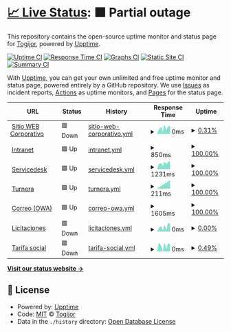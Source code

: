# [📈 Live Status](https://TogijorOK.github.io/Monitor_WEB): <!--live status--> **🟧 Partial outage**

This repository contains the open-source uptime monitor and status page for [Togijor](https://TogijorOK.github.io/Monitor_WEB), powered by [Upptime](https://github.com/upptime/upptime).

[![Uptime CI](https://github.com/TogijorOK/Monitor_WEB/workflows/Uptime%20CI/badge.svg)](https://github.com/TogijorOK/Monitor_WEB/actions?query=workflow%3A%22Uptime+CI%22)
[![Response Time CI](https://github.com/TogijorOK/Monitor_WEB/workflows/Response%20Time%20CI/badge.svg)](https://github.com/TogijorOK/Monitor_WEB/actions?query=workflow%3A%22Response+Time+CI%22)
[![Graphs CI](https://github.com/TogijorOK/Monitor_WEB/workflows/Graphs%20CI/badge.svg)](https://github.com/TogijorOK/Monitor_WEB/actions?query=workflow%3A%22Graphs+CI%22)
[![Static Site CI](https://github.com/TogijorOK/Monitor_WEB/workflows/Static%20Site%20CI/badge.svg)](https://github.com/TogijorOK/Monitor_WEB/actions?query=workflow%3A%22Static+Site+CI%22)
[![Summary CI](https://github.com/TogijorOK/Monitor_WEB/workflows/Summary%20CI/badge.svg)](https://github.com/TogijorOK/Monitor_WEB/actions?query=workflow%3A%22Summary+CI%22)

With [Upptime](https://upptime.js.org), you can get your own unlimited and free uptime monitor and status page, powered entirely by a GitHub repository. We use [Issues](https://github.com/TogijorOK/Monitor_WEB/issues) as incident reports, [Actions](https://github.com/TogijorOK/Monitor_WEB/actions) as uptime monitors, and [Pages](https://TogijorOK.github.io/Monitor_WEB) for the status page.

<!--start: status pages-->
<!-- This summary is generated by Upptime (https://github.com/upptime/upptime) -->
<!-- Do not edit this manually, your changes will be overwritten -->
<!-- prettier-ignore -->
| URL | Status | History | Response Time | Uptime |
| --- | ------ | ------- | ------------- | ------ |
| <img alt="" src="https://icons.duckduckgo.com/ip3/aysa.com.ar.ico" height="13"> [Sitio WEB Corporativo](https://aysa.com.ar) | 🟥 Down | [sitio-web-corporativo.yml](https://github.com/TogijorOK/aysastatus/commits/HEAD/history/sitio-web-corporativo.yml) | <details><summary><img alt="Response time graph" src="./graphs/sitio-web-corporativo/response-time-week.png" height="20"> 0ms</summary><br><a href="https://TogijorOK.github.io/aysastatus/history/sitio-web-corporativo"><img alt="Response time 0" src="https://img.shields.io/endpoint?url=https%3A%2F%2Fraw.githubusercontent.com%2FTogijorOK%2Faysastatus%2FHEAD%2Fapi%2Fsitio-web-corporativo%2Fresponse-time.json"></a><br><a href="https://TogijorOK.github.io/aysastatus/history/sitio-web-corporativo"><img alt="24-hour response time 0" src="https://img.shields.io/endpoint?url=https%3A%2F%2Fraw.githubusercontent.com%2FTogijorOK%2Faysastatus%2FHEAD%2Fapi%2Fsitio-web-corporativo%2Fresponse-time-day.json"></a><br><a href="https://TogijorOK.github.io/aysastatus/history/sitio-web-corporativo"><img alt="7-day response time 0" src="https://img.shields.io/endpoint?url=https%3A%2F%2Fraw.githubusercontent.com%2FTogijorOK%2Faysastatus%2FHEAD%2Fapi%2Fsitio-web-corporativo%2Fresponse-time-week.json"></a><br><a href="https://TogijorOK.github.io/aysastatus/history/sitio-web-corporativo"><img alt="30-day response time 0" src="https://img.shields.io/endpoint?url=https%3A%2F%2Fraw.githubusercontent.com%2FTogijorOK%2Faysastatus%2FHEAD%2Fapi%2Fsitio-web-corporativo%2Fresponse-time-month.json"></a><br><a href="https://TogijorOK.github.io/aysastatus/history/sitio-web-corporativo"><img alt="1-year response time 0" src="https://img.shields.io/endpoint?url=https%3A%2F%2Fraw.githubusercontent.com%2FTogijorOK%2Faysastatus%2FHEAD%2Fapi%2Fsitio-web-corporativo%2Fresponse-time-year.json"></a></details> | <details><summary><a href="https://TogijorOK.github.io/aysastatus/history/sitio-web-corporativo">0.31%</a></summary><a href="https://TogijorOK.github.io/aysastatus/history/sitio-web-corporativo"><img alt="All-time uptime 0.31%" src="https://img.shields.io/endpoint?url=https%3A%2F%2Fraw.githubusercontent.com%2FTogijorOK%2Faysastatus%2FHEAD%2Fapi%2Fsitio-web-corporativo%2Fuptime.json"></a><br><a href="https://TogijorOK.github.io/aysastatus/history/sitio-web-corporativo"><img alt="24-hour uptime 0.31%" src="https://img.shields.io/endpoint?url=https%3A%2F%2Fraw.githubusercontent.com%2FTogijorOK%2Faysastatus%2FHEAD%2Fapi%2Fsitio-web-corporativo%2Fuptime-day.json"></a><br><a href="https://TogijorOK.github.io/aysastatus/history/sitio-web-corporativo"><img alt="7-day uptime 0.31%" src="https://img.shields.io/endpoint?url=https%3A%2F%2Fraw.githubusercontent.com%2FTogijorOK%2Faysastatus%2FHEAD%2Fapi%2Fsitio-web-corporativo%2Fuptime-week.json"></a><br><a href="https://TogijorOK.github.io/aysastatus/history/sitio-web-corporativo"><img alt="30-day uptime 0.31%" src="https://img.shields.io/endpoint?url=https%3A%2F%2Fraw.githubusercontent.com%2FTogijorOK%2Faysastatus%2FHEAD%2Fapi%2Fsitio-web-corporativo%2Fuptime-month.json"></a><br><a href="https://TogijorOK.github.io/aysastatus/history/sitio-web-corporativo"><img alt="1-year uptime 0.31%" src="https://img.shields.io/endpoint?url=https%3A%2F%2Fraw.githubusercontent.com%2FTogijorOK%2Faysastatus%2FHEAD%2Fapi%2Fsitio-web-corporativo%2Fuptime-year.json"></a></details>
| <img alt="" src="https://icons.duckduckgo.com/ip3/intranet.aysa.com.ar.ico" height="13"> [Intranet](https://intranet.aysa.com.ar) | 🟩 Up | [intranet.yml](https://github.com/TogijorOK/aysastatus/commits/HEAD/history/intranet.yml) | <details><summary><img alt="Response time graph" src="./graphs/intranet/response-time-week.png" height="20"> 850ms</summary><br><a href="https://TogijorOK.github.io/aysastatus/history/intranet"><img alt="Response time 850" src="https://img.shields.io/endpoint?url=https%3A%2F%2Fraw.githubusercontent.com%2FTogijorOK%2Faysastatus%2FHEAD%2Fapi%2Fintranet%2Fresponse-time.json"></a><br><a href="https://TogijorOK.github.io/aysastatus/history/intranet"><img alt="24-hour response time 850" src="https://img.shields.io/endpoint?url=https%3A%2F%2Fraw.githubusercontent.com%2FTogijorOK%2Faysastatus%2FHEAD%2Fapi%2Fintranet%2Fresponse-time-day.json"></a><br><a href="https://TogijorOK.github.io/aysastatus/history/intranet"><img alt="7-day response time 850" src="https://img.shields.io/endpoint?url=https%3A%2F%2Fraw.githubusercontent.com%2FTogijorOK%2Faysastatus%2FHEAD%2Fapi%2Fintranet%2Fresponse-time-week.json"></a><br><a href="https://TogijorOK.github.io/aysastatus/history/intranet"><img alt="30-day response time 850" src="https://img.shields.io/endpoint?url=https%3A%2F%2Fraw.githubusercontent.com%2FTogijorOK%2Faysastatus%2FHEAD%2Fapi%2Fintranet%2Fresponse-time-month.json"></a><br><a href="https://TogijorOK.github.io/aysastatus/history/intranet"><img alt="1-year response time 850" src="https://img.shields.io/endpoint?url=https%3A%2F%2Fraw.githubusercontent.com%2FTogijorOK%2Faysastatus%2FHEAD%2Fapi%2Fintranet%2Fresponse-time-year.json"></a></details> | <details><summary><a href="https://TogijorOK.github.io/aysastatus/history/intranet">100.00%</a></summary><a href="https://TogijorOK.github.io/aysastatus/history/intranet"><img alt="All-time uptime 100.00%" src="https://img.shields.io/endpoint?url=https%3A%2F%2Fraw.githubusercontent.com%2FTogijorOK%2Faysastatus%2FHEAD%2Fapi%2Fintranet%2Fuptime.json"></a><br><a href="https://TogijorOK.github.io/aysastatus/history/intranet"><img alt="24-hour uptime 100.00%" src="https://img.shields.io/endpoint?url=https%3A%2F%2Fraw.githubusercontent.com%2FTogijorOK%2Faysastatus%2FHEAD%2Fapi%2Fintranet%2Fuptime-day.json"></a><br><a href="https://TogijorOK.github.io/aysastatus/history/intranet"><img alt="7-day uptime 100.00%" src="https://img.shields.io/endpoint?url=https%3A%2F%2Fraw.githubusercontent.com%2FTogijorOK%2Faysastatus%2FHEAD%2Fapi%2Fintranet%2Fuptime-week.json"></a><br><a href="https://TogijorOK.github.io/aysastatus/history/intranet"><img alt="30-day uptime 100.00%" src="https://img.shields.io/endpoint?url=https%3A%2F%2Fraw.githubusercontent.com%2FTogijorOK%2Faysastatus%2FHEAD%2Fapi%2Fintranet%2Fuptime-month.json"></a><br><a href="https://TogijorOK.github.io/aysastatus/history/intranet"><img alt="1-year uptime 100.00%" src="https://img.shields.io/endpoint?url=https%3A%2F%2Fraw.githubusercontent.com%2FTogijorOK%2Faysastatus%2FHEAD%2Fapi%2Fintranet%2Fuptime-year.json"></a></details>
| <img alt="" src="https://icons.duckduckgo.com/ip3/servicedesk.aysa.com.ar.ico" height="13"> [Servicedesk](https://servicedesk.aysa.com.ar) | 🟩 Up | [servicedesk.yml](https://github.com/TogijorOK/aysastatus/commits/HEAD/history/servicedesk.yml) | <details><summary><img alt="Response time graph" src="./graphs/servicedesk/response-time-week.png" height="20"> 1231ms</summary><br><a href="https://TogijorOK.github.io/aysastatus/history/servicedesk"><img alt="Response time 1231" src="https://img.shields.io/endpoint?url=https%3A%2F%2Fraw.githubusercontent.com%2FTogijorOK%2Faysastatus%2FHEAD%2Fapi%2Fservicedesk%2Fresponse-time.json"></a><br><a href="https://TogijorOK.github.io/aysastatus/history/servicedesk"><img alt="24-hour response time 1231" src="https://img.shields.io/endpoint?url=https%3A%2F%2Fraw.githubusercontent.com%2FTogijorOK%2Faysastatus%2FHEAD%2Fapi%2Fservicedesk%2Fresponse-time-day.json"></a><br><a href="https://TogijorOK.github.io/aysastatus/history/servicedesk"><img alt="7-day response time 1231" src="https://img.shields.io/endpoint?url=https%3A%2F%2Fraw.githubusercontent.com%2FTogijorOK%2Faysastatus%2FHEAD%2Fapi%2Fservicedesk%2Fresponse-time-week.json"></a><br><a href="https://TogijorOK.github.io/aysastatus/history/servicedesk"><img alt="30-day response time 1231" src="https://img.shields.io/endpoint?url=https%3A%2F%2Fraw.githubusercontent.com%2FTogijorOK%2Faysastatus%2FHEAD%2Fapi%2Fservicedesk%2Fresponse-time-month.json"></a><br><a href="https://TogijorOK.github.io/aysastatus/history/servicedesk"><img alt="1-year response time 1231" src="https://img.shields.io/endpoint?url=https%3A%2F%2Fraw.githubusercontent.com%2FTogijorOK%2Faysastatus%2FHEAD%2Fapi%2Fservicedesk%2Fresponse-time-year.json"></a></details> | <details><summary><a href="https://TogijorOK.github.io/aysastatus/history/servicedesk">100.00%</a></summary><a href="https://TogijorOK.github.io/aysastatus/history/servicedesk"><img alt="All-time uptime 100.00%" src="https://img.shields.io/endpoint?url=https%3A%2F%2Fraw.githubusercontent.com%2FTogijorOK%2Faysastatus%2FHEAD%2Fapi%2Fservicedesk%2Fuptime.json"></a><br><a href="https://TogijorOK.github.io/aysastatus/history/servicedesk"><img alt="24-hour uptime 100.00%" src="https://img.shields.io/endpoint?url=https%3A%2F%2Fraw.githubusercontent.com%2FTogijorOK%2Faysastatus%2FHEAD%2Fapi%2Fservicedesk%2Fuptime-day.json"></a><br><a href="https://TogijorOK.github.io/aysastatus/history/servicedesk"><img alt="7-day uptime 100.00%" src="https://img.shields.io/endpoint?url=https%3A%2F%2Fraw.githubusercontent.com%2FTogijorOK%2Faysastatus%2FHEAD%2Fapi%2Fservicedesk%2Fuptime-week.json"></a><br><a href="https://TogijorOK.github.io/aysastatus/history/servicedesk"><img alt="30-day uptime 100.00%" src="https://img.shields.io/endpoint?url=https%3A%2F%2Fraw.githubusercontent.com%2FTogijorOK%2Faysastatus%2FHEAD%2Fapi%2Fservicedesk%2Fuptime-month.json"></a><br><a href="https://TogijorOK.github.io/aysastatus/history/servicedesk"><img alt="1-year uptime 100.00%" src="https://img.shields.io/endpoint?url=https%3A%2F%2Fraw.githubusercontent.com%2FTogijorOK%2Faysastatus%2FHEAD%2Fapi%2Fservicedesk%2Fuptime-year.json"></a></details>
| <img alt="" src="https://icons.duckduckgo.com/ip3/turnosonline.aysa.com.ar.ico" height="13"> [Turnera](https://turnosonline.aysa.com.ar) | 🟩 Up | [turnera.yml](https://github.com/TogijorOK/aysastatus/commits/HEAD/history/turnera.yml) | <details><summary><img alt="Response time graph" src="./graphs/turnera/response-time-week.png" height="20"> 211ms</summary><br><a href="https://TogijorOK.github.io/aysastatus/history/turnera"><img alt="Response time 211" src="https://img.shields.io/endpoint?url=https%3A%2F%2Fraw.githubusercontent.com%2FTogijorOK%2Faysastatus%2FHEAD%2Fapi%2Fturnera%2Fresponse-time.json"></a><br><a href="https://TogijorOK.github.io/aysastatus/history/turnera"><img alt="24-hour response time 211" src="https://img.shields.io/endpoint?url=https%3A%2F%2Fraw.githubusercontent.com%2FTogijorOK%2Faysastatus%2FHEAD%2Fapi%2Fturnera%2Fresponse-time-day.json"></a><br><a href="https://TogijorOK.github.io/aysastatus/history/turnera"><img alt="7-day response time 211" src="https://img.shields.io/endpoint?url=https%3A%2F%2Fraw.githubusercontent.com%2FTogijorOK%2Faysastatus%2FHEAD%2Fapi%2Fturnera%2Fresponse-time-week.json"></a><br><a href="https://TogijorOK.github.io/aysastatus/history/turnera"><img alt="30-day response time 211" src="https://img.shields.io/endpoint?url=https%3A%2F%2Fraw.githubusercontent.com%2FTogijorOK%2Faysastatus%2FHEAD%2Fapi%2Fturnera%2Fresponse-time-month.json"></a><br><a href="https://TogijorOK.github.io/aysastatus/history/turnera"><img alt="1-year response time 211" src="https://img.shields.io/endpoint?url=https%3A%2F%2Fraw.githubusercontent.com%2FTogijorOK%2Faysastatus%2FHEAD%2Fapi%2Fturnera%2Fresponse-time-year.json"></a></details> | <details><summary><a href="https://TogijorOK.github.io/aysastatus/history/turnera">100.00%</a></summary><a href="https://TogijorOK.github.io/aysastatus/history/turnera"><img alt="All-time uptime 100.00%" src="https://img.shields.io/endpoint?url=https%3A%2F%2Fraw.githubusercontent.com%2FTogijorOK%2Faysastatus%2FHEAD%2Fapi%2Fturnera%2Fuptime.json"></a><br><a href="https://TogijorOK.github.io/aysastatus/history/turnera"><img alt="24-hour uptime 100.00%" src="https://img.shields.io/endpoint?url=https%3A%2F%2Fraw.githubusercontent.com%2FTogijorOK%2Faysastatus%2FHEAD%2Fapi%2Fturnera%2Fuptime-day.json"></a><br><a href="https://TogijorOK.github.io/aysastatus/history/turnera"><img alt="7-day uptime 100.00%" src="https://img.shields.io/endpoint?url=https%3A%2F%2Fraw.githubusercontent.com%2FTogijorOK%2Faysastatus%2FHEAD%2Fapi%2Fturnera%2Fuptime-week.json"></a><br><a href="https://TogijorOK.github.io/aysastatus/history/turnera"><img alt="30-day uptime 100.00%" src="https://img.shields.io/endpoint?url=https%3A%2F%2Fraw.githubusercontent.com%2FTogijorOK%2Faysastatus%2FHEAD%2Fapi%2Fturnera%2Fuptime-month.json"></a><br><a href="https://TogijorOK.github.io/aysastatus/history/turnera"><img alt="1-year uptime 100.00%" src="https://img.shields.io/endpoint?url=https%3A%2F%2Fraw.githubusercontent.com%2FTogijorOK%2Faysastatus%2FHEAD%2Fapi%2Fturnera%2Fuptime-year.json"></a></details>
| <img alt="" src="https://icons.duckduckgo.com/ip3/mail.aysa.com.ar.ico" height="13"> [Correo (OWA)](https://mail.aysa.com.ar) | 🟩 Up | [correo-owa.yml](https://github.com/TogijorOK/aysastatus/commits/HEAD/history/correo-owa.yml) | <details><summary><img alt="Response time graph" src="./graphs/correo-owa/response-time-week.png" height="20"> 1605ms</summary><br><a href="https://TogijorOK.github.io/aysastatus/history/correo-owa"><img alt="Response time 1605" src="https://img.shields.io/endpoint?url=https%3A%2F%2Fraw.githubusercontent.com%2FTogijorOK%2Faysastatus%2FHEAD%2Fapi%2Fcorreo-owa%2Fresponse-time.json"></a><br><a href="https://TogijorOK.github.io/aysastatus/history/correo-owa"><img alt="24-hour response time 1605" src="https://img.shields.io/endpoint?url=https%3A%2F%2Fraw.githubusercontent.com%2FTogijorOK%2Faysastatus%2FHEAD%2Fapi%2Fcorreo-owa%2Fresponse-time-day.json"></a><br><a href="https://TogijorOK.github.io/aysastatus/history/correo-owa"><img alt="7-day response time 1605" src="https://img.shields.io/endpoint?url=https%3A%2F%2Fraw.githubusercontent.com%2FTogijorOK%2Faysastatus%2FHEAD%2Fapi%2Fcorreo-owa%2Fresponse-time-week.json"></a><br><a href="https://TogijorOK.github.io/aysastatus/history/correo-owa"><img alt="30-day response time 1605" src="https://img.shields.io/endpoint?url=https%3A%2F%2Fraw.githubusercontent.com%2FTogijorOK%2Faysastatus%2FHEAD%2Fapi%2Fcorreo-owa%2Fresponse-time-month.json"></a><br><a href="https://TogijorOK.github.io/aysastatus/history/correo-owa"><img alt="1-year response time 1605" src="https://img.shields.io/endpoint?url=https%3A%2F%2Fraw.githubusercontent.com%2FTogijorOK%2Faysastatus%2FHEAD%2Fapi%2Fcorreo-owa%2Fresponse-time-year.json"></a></details> | <details><summary><a href="https://TogijorOK.github.io/aysastatus/history/correo-owa">100.00%</a></summary><a href="https://TogijorOK.github.io/aysastatus/history/correo-owa"><img alt="All-time uptime 100.00%" src="https://img.shields.io/endpoint?url=https%3A%2F%2Fraw.githubusercontent.com%2FTogijorOK%2Faysastatus%2FHEAD%2Fapi%2Fcorreo-owa%2Fuptime.json"></a><br><a href="https://TogijorOK.github.io/aysastatus/history/correo-owa"><img alt="24-hour uptime 100.00%" src="https://img.shields.io/endpoint?url=https%3A%2F%2Fraw.githubusercontent.com%2FTogijorOK%2Faysastatus%2FHEAD%2Fapi%2Fcorreo-owa%2Fuptime-day.json"></a><br><a href="https://TogijorOK.github.io/aysastatus/history/correo-owa"><img alt="7-day uptime 100.00%" src="https://img.shields.io/endpoint?url=https%3A%2F%2Fraw.githubusercontent.com%2FTogijorOK%2Faysastatus%2FHEAD%2Fapi%2Fcorreo-owa%2Fuptime-week.json"></a><br><a href="https://TogijorOK.github.io/aysastatus/history/correo-owa"><img alt="30-day uptime 100.00%" src="https://img.shields.io/endpoint?url=https%3A%2F%2Fraw.githubusercontent.com%2FTogijorOK%2Faysastatus%2FHEAD%2Fapi%2Fcorreo-owa%2Fuptime-month.json"></a><br><a href="https://TogijorOK.github.io/aysastatus/history/correo-owa"><img alt="1-year uptime 100.00%" src="https://img.shields.io/endpoint?url=https%3A%2F%2Fraw.githubusercontent.com%2FTogijorOK%2Faysastatus%2FHEAD%2Fapi%2Fcorreo-owa%2Fuptime-year.json"></a></details>
| <img alt="" src="https://icons.duckduckgo.com/ip3/aysa.com.ar.ico" height="13"> [Licitaciones](https://aysa.com.ar/proveedores/licitaciones) | 🟥 Down | [licitaciones.yml](https://github.com/TogijorOK/aysastatus/commits/HEAD/history/licitaciones.yml) | <details><summary><img alt="Response time graph" src="./graphs/licitaciones/response-time-week.png" height="20"> 0ms</summary><br><a href="https://TogijorOK.github.io/aysastatus/history/licitaciones"><img alt="Response time 0" src="https://img.shields.io/endpoint?url=https%3A%2F%2Fraw.githubusercontent.com%2FTogijorOK%2Faysastatus%2FHEAD%2Fapi%2Flicitaciones%2Fresponse-time.json"></a><br><a href="https://TogijorOK.github.io/aysastatus/history/licitaciones"><img alt="24-hour response time 0" src="https://img.shields.io/endpoint?url=https%3A%2F%2Fraw.githubusercontent.com%2FTogijorOK%2Faysastatus%2FHEAD%2Fapi%2Flicitaciones%2Fresponse-time-day.json"></a><br><a href="https://TogijorOK.github.io/aysastatus/history/licitaciones"><img alt="7-day response time 0" src="https://img.shields.io/endpoint?url=https%3A%2F%2Fraw.githubusercontent.com%2FTogijorOK%2Faysastatus%2FHEAD%2Fapi%2Flicitaciones%2Fresponse-time-week.json"></a><br><a href="https://TogijorOK.github.io/aysastatus/history/licitaciones"><img alt="30-day response time 0" src="https://img.shields.io/endpoint?url=https%3A%2F%2Fraw.githubusercontent.com%2FTogijorOK%2Faysastatus%2FHEAD%2Fapi%2Flicitaciones%2Fresponse-time-month.json"></a><br><a href="https://TogijorOK.github.io/aysastatus/history/licitaciones"><img alt="1-year response time 0" src="https://img.shields.io/endpoint?url=https%3A%2F%2Fraw.githubusercontent.com%2FTogijorOK%2Faysastatus%2FHEAD%2Fapi%2Flicitaciones%2Fresponse-time-year.json"></a></details> | <details><summary><a href="https://TogijorOK.github.io/aysastatus/history/licitaciones">0.00%</a></summary><a href="https://TogijorOK.github.io/aysastatus/history/licitaciones"><img alt="All-time uptime 0.00%" src="https://img.shields.io/endpoint?url=https%3A%2F%2Fraw.githubusercontent.com%2FTogijorOK%2Faysastatus%2FHEAD%2Fapi%2Flicitaciones%2Fuptime.json"></a><br><a href="https://TogijorOK.github.io/aysastatus/history/licitaciones"><img alt="24-hour uptime 0.00%" src="https://img.shields.io/endpoint?url=https%3A%2F%2Fraw.githubusercontent.com%2FTogijorOK%2Faysastatus%2FHEAD%2Fapi%2Flicitaciones%2Fuptime-day.json"></a><br><a href="https://TogijorOK.github.io/aysastatus/history/licitaciones"><img alt="7-day uptime 0.00%" src="https://img.shields.io/endpoint?url=https%3A%2F%2Fraw.githubusercontent.com%2FTogijorOK%2Faysastatus%2FHEAD%2Fapi%2Flicitaciones%2Fuptime-week.json"></a><br><a href="https://TogijorOK.github.io/aysastatus/history/licitaciones"><img alt="30-day uptime 0.00%" src="https://img.shields.io/endpoint?url=https%3A%2F%2Fraw.githubusercontent.com%2FTogijorOK%2Faysastatus%2FHEAD%2Fapi%2Flicitaciones%2Fuptime-month.json"></a><br><a href="https://TogijorOK.github.io/aysastatus/history/licitaciones"><img alt="1-year uptime 0.00%" src="https://img.shields.io/endpoint?url=https%3A%2F%2Fraw.githubusercontent.com%2FTogijorOK%2Faysastatus%2FHEAD%2Fapi%2Flicitaciones%2Fuptime-year.json"></a></details>
| <img alt="" src="https://icons.duckduckgo.com/ip3/aysa.com.ar.ico" height="13"> [Tarifa social](https://aysa.com.ar/usuarios/Tarifa-Social/tarifa_social) | 🟥 Down | [tarifa-social.yml](https://github.com/TogijorOK/aysastatus/commits/HEAD/history/tarifa-social.yml) | <details><summary><img alt="Response time graph" src="./graphs/tarifa-social/response-time-week.png" height="20"> 0ms</summary><br><a href="https://TogijorOK.github.io/aysastatus/history/tarifa-social"><img alt="Response time 0" src="https://img.shields.io/endpoint?url=https%3A%2F%2Fraw.githubusercontent.com%2FTogijorOK%2Faysastatus%2FHEAD%2Fapi%2Ftarifa-social%2Fresponse-time.json"></a><br><a href="https://TogijorOK.github.io/aysastatus/history/tarifa-social"><img alt="24-hour response time 0" src="https://img.shields.io/endpoint?url=https%3A%2F%2Fraw.githubusercontent.com%2FTogijorOK%2Faysastatus%2FHEAD%2Fapi%2Ftarifa-social%2Fresponse-time-day.json"></a><br><a href="https://TogijorOK.github.io/aysastatus/history/tarifa-social"><img alt="7-day response time 0" src="https://img.shields.io/endpoint?url=https%3A%2F%2Fraw.githubusercontent.com%2FTogijorOK%2Faysastatus%2FHEAD%2Fapi%2Ftarifa-social%2Fresponse-time-week.json"></a><br><a href="https://TogijorOK.github.io/aysastatus/history/tarifa-social"><img alt="30-day response time 0" src="https://img.shields.io/endpoint?url=https%3A%2F%2Fraw.githubusercontent.com%2FTogijorOK%2Faysastatus%2FHEAD%2Fapi%2Ftarifa-social%2Fresponse-time-month.json"></a><br><a href="https://TogijorOK.github.io/aysastatus/history/tarifa-social"><img alt="1-year response time 0" src="https://img.shields.io/endpoint?url=https%3A%2F%2Fraw.githubusercontent.com%2FTogijorOK%2Faysastatus%2FHEAD%2Fapi%2Ftarifa-social%2Fresponse-time-year.json"></a></details> | <details><summary><a href="https://TogijorOK.github.io/aysastatus/history/tarifa-social">0.49%</a></summary><a href="https://TogijorOK.github.io/aysastatus/history/tarifa-social"><img alt="All-time uptime 0.49%" src="https://img.shields.io/endpoint?url=https%3A%2F%2Fraw.githubusercontent.com%2FTogijorOK%2Faysastatus%2FHEAD%2Fapi%2Ftarifa-social%2Fuptime.json"></a><br><a href="https://TogijorOK.github.io/aysastatus/history/tarifa-social"><img alt="24-hour uptime 0.49%" src="https://img.shields.io/endpoint?url=https%3A%2F%2Fraw.githubusercontent.com%2FTogijorOK%2Faysastatus%2FHEAD%2Fapi%2Ftarifa-social%2Fuptime-day.json"></a><br><a href="https://TogijorOK.github.io/aysastatus/history/tarifa-social"><img alt="7-day uptime 0.49%" src="https://img.shields.io/endpoint?url=https%3A%2F%2Fraw.githubusercontent.com%2FTogijorOK%2Faysastatus%2FHEAD%2Fapi%2Ftarifa-social%2Fuptime-week.json"></a><br><a href="https://TogijorOK.github.io/aysastatus/history/tarifa-social"><img alt="30-day uptime 0.49%" src="https://img.shields.io/endpoint?url=https%3A%2F%2Fraw.githubusercontent.com%2FTogijorOK%2Faysastatus%2FHEAD%2Fapi%2Ftarifa-social%2Fuptime-month.json"></a><br><a href="https://TogijorOK.github.io/aysastatus/history/tarifa-social"><img alt="1-year uptime 0.49%" src="https://img.shields.io/endpoint?url=https%3A%2F%2Fraw.githubusercontent.com%2FTogijorOK%2Faysastatus%2FHEAD%2Fapi%2Ftarifa-social%2Fuptime-year.json"></a></details>

<!--end: status pages-->

[**Visit our status website →**](https://TogijorOK.github.io/Monitor_WEB)

## 📄 License

- Powered by: [Upptime](https://github.com/upptime/upptime)
- Code: [MIT](./LICENSE) © [Togijor](https://TogijorOK.github.io/Monitor_WEB)
- Data in the `./history` directory: [Open Database License](https://opendatacommons.org/licenses/odbl/1-0/)
